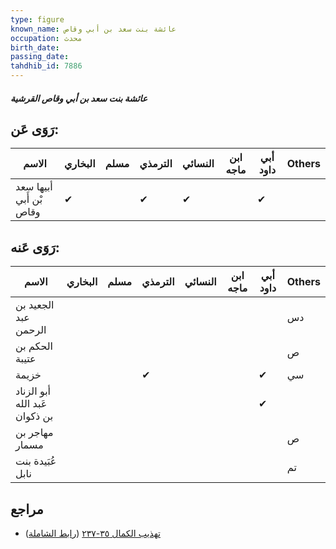 ```yaml
---
type: figure
known_name: عائشة بنت سعد بن أبي وقاص
occupation: محدث
birth_date:
passing_date:
tahdhib_id: 7886
---
```

##### عائشة بنت سعد بن أبي وقاص القرشية

## رَوَى عَن:
| الاسم                   | البخاري | مسلم | الترمذي | النسائي | ابن ماجه | أبي داود | Others |
| ----------------------- | ------- | ---- | ------- | ------- | -------- | -------- | ------ |
| أبيها سعد بْن أَبي وقاص | ✔       |      | ✔       | ✔       |          | ✔        |        |
## رَوَى عَنه:
| الاسم                         | البخاري | مسلم | الترمذي | النسائي | ابن ماجه | أبي داود | Others |
| ----------------------------- | ------- | ---- | ------- | ------- | -------- | -------- | ------ |
| الجعيد بن عبد الرحمن          |         |      |         |         |          |          | دس     |
| الحكم بن عتيبة                |         |      |         |         |          |          | ص      |
| خزيمة                         |         |      | ✔       |         |          | ✔        | سي     |
| أبو الزناد عَبد الله بن ذكوان |         |      |         |         |          | ✔        |        |
| مهاجر بن مسمار                |         |      |         |         |          |          | ص      |
| عُبَيدة بنت نابل              |         |      |         |         |          |          | تم     |
## مراجع
- [تهذيب الكمال ٣٥-٢٣٧](obsidian://open?vault=Tahdhib-al-Kamal&file=Figures/٧٨٨٦-عائشة%20بنت%20سعد%20بن%20أبي%20وقاص%20القرشية) ([رابط الشاملة](https://shamela.ws/book/3722/18836))